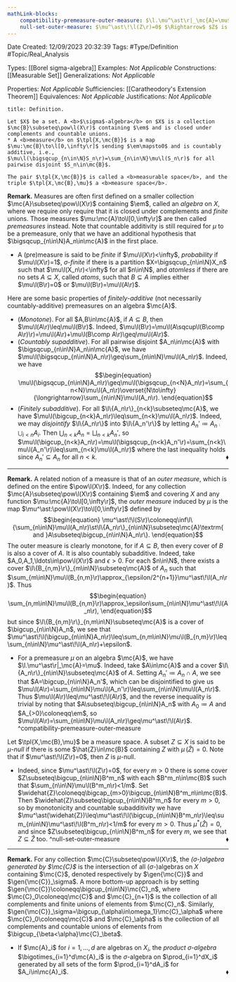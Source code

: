 ```yaml
---
mathLink-blocks:
    compatibility-premeasure-outer-measure: $\l.\mu^\ast\r|_\mc{A}=\mu$
    null-set-outer-measure: $\mu^\ast\!\l(Z\r)=0$ $\Rightarrow$ $Z$ is $\mu$-null
---
```


<div class="topSpace"></div>

Date Created: 12/09/2023 20:32:39
Tags: #Type/Definition #Topic/Real_Analysis

Types: [[Borel sigma-algebra]]
Examples: <i>Not Applicable</i>
Constructions: [[Measurable Set]]
Generalizations: <i>Not Applicable</i>

Properties: <i>Not Applicable</i>
Sufficiencies: [[Caratheodory's Extension Theorem]]
Equivalences: <i>Not Applicable</i>
Justifications: <i>Not Applicable</i>

``` ad-Definition
title: Definition.

Let $X$ be a set. A <b>$\sigma$-algebra</b> on $X$ is a collection $\mc{B}\subseteq\pow\l(X\r)$ containing $\em$ and is closed under complements and countable unions.
* A <b>measure</b> on $\tpl{X,\mc{B}}$ is a map $\mu:\mc{B}\to\l[0,\infty\r]$ sending $\em\mapsto0$ and is countably additive, i.e., $\mu\l(\bigsqcup_{n\in\N}S_n\r)=\sum_{n\in\N}\mu\l(S_n\r)$ for all pairwise disjoint $S_n\in\mc{B}$.

The pair $\tpl{X,\mc{B}}$ is called a <b>measurable space</b>, and the triple $\tpl{X,\mc{B},\mu}$ a <b>measure space</b>.

```

<b>Remark.</b> Measures are often first defined on a smaller collection $\mc{A}\subseteq\pow\l(X\r)$ containing $\em$, called an <i>algebra</i> on $X$, where we require only require that it is closed under complements and <i>finite</i> unions. Those measures $\mu:\mc{A}\to\l[0,\infty\r]$ are then called <i>premeasures</i> instead. Note that countable additivity is still required for $\mu$ to be a premeasure, only that we have an additional hypothesis that $\bigsqcup_{n\in\N}A_n\in\mc{A}$ in the first place.
* A (pre)measure is said to be <i>finite</i> if $\mu\l(X\r)<\infty$, <i>probability</i> if $\mu\l(X\r)=1$, <i>$\sigma$-finite</i> if there is a partition $X=\bigsqcup_{n\in\N}X_n$ such that $\mu\l(X_n\r)<\infty$ for all $n\in\N$, and <i>atomless</i> if there are no sets $A\subseteq X$, called <i>atoms</i>, such that $B\subseteq A$ implies either $\mu\l(B\r)=0$ or $\mu\l(B\r)=\mu\l(A\r)$.

Here are some basic properties of <i>finitely-additive</i> (not necessarily countably-additive) premeasures on an algebra $\mc{A}$.
* (<i>Monotone</i>). For all $A,B\in\mc{A}$, if $A\subseteq B$, then $\mu\l(A\r)\leq\mu\l(B\r)$. Indeed, $\mu\l(B\r)=\mu\l(A\sqcup\l(B\comp A\r)\r)=\mu\l(A\r)+\mu\l(B\comp A\r)\geq\mu\l(A\r)$.
* (<i>Countably supadditive</i>). For all pairwise disjoint $A_n\in\mc{A}$ with $\bigsqcup_{n\in\N}A_n\in\mc{A}$, we have $\mu\l(\bigsqcup_{n\in\N}A_n\r)\geq\sum_{n\in\N}\mu\l(A_n\r)$. Indeed, we have
    $$\begin{equation}
        \mu\l(\bigsqcup_{n\in\N}A_n\r)\geq\mu\l(\bigsqcup_{n<N}A_n\r)=\sum_{n<N}\mu\l(A_n\r)\overset{N\to\infty}{\longrightarrow}\sum_{n\in\N}\mu\l(A_n\r).
    \end{equation}$$
* (<i>Finitely subadditive</i>). For all $\l\{A_n\r\}_{n<k}\subseteq\mc{A}$, we have $\mu\l(\bigcup_{n<k}A_n\r)\leq\sum_{n<k}\mu\l(A_n\r)$. Indeed, we may <i>disjointify</i> $\l\{A_n\r\}$ into $\l\{A_n'\r\}$ by letting $A_n'\coloneqq A_n\comp\bigcup_{i<n}A_i$. Then $\bigcup_{n<k}A_n=\bigsqcup_{n<k}A_n'$, so $\mu\l(\bigcup_{n<k}A_n\r)=\mu\l(\bigsqcup_{n<k}A_n'\r)=\sum_{n<k}\mu\l(A_n'\r)\leq\sum_{n<k}\mu\l(A_n\r)$ where the last inequality holds since $A_n'\subseteq A_n$ for all $n<k$.<span style="float:right;">$\blacklozenge$</span>

---

<b>Remark.</b> A related notion of a measure is that of an <i>outer measure</i>, which is defined on the entire $\pow\l(X\r)$. Indeed, for any collection $\mc{A}\subseteq\pow\l(X\r)$ containing $\em$ and covering $X$ and any function $\mu:\mc{A}\to\l[0,\infty\r]$, the <i>outer measure</i> induced by $\mu$ is the map $\mu^\ast:\pow\l(X\r)\to\l[0,\infty\r]$ defined by
$$\begin{equation}
    \mu^\ast\!\l(S\r)\coloneqq\inf\l\{\sum_{n\in\N}\mu\l(A_n\r)\st\l\{A_n\r\}_{n\in\N}\subseteq\mc{A}\textrm{ and }A\subseteq\bigcup_{n\in\N}A_n\r\}.
\end{equation}$$
The outer measure is clearly monotone, for if $A\subseteq B$, then every cover of $B$ is also a cover of $A$. It is also countably subadditive. Indeed, take $A_0,A_1,\ldots\in\pow\l(X\r)$ and $\epsilon>0$. For each $n\in\N$, there exists a cover $\l\{B_{n,m}\r\}_{m\in\N}\subseteq\mc{A}$ of $A_n$ such that $\sum_{m\in\N}\mu\l(B_{n,m}\r)\approx_{\epsilon/2^{n+1}}\mu^\ast\!\l(A_n\r)$. Thus
$$\begin{equation}
    \sum_{n,m\in\N}\mu\l(B_{n,m}\r)\approx_\epsilon\sum_{n\in\N}\mu^\ast\!\l(A_n\r),
\end{equation}$$
but since $\l\{B_{n,m}\r\}_{n,m\in\N}\subseteq\mc{A}$ is a cover of $\bigcup_{n\in\N}A_n$, we see that $\mu^\ast\!\l(\bigcup_{n\in\N}A_n\r)\leq\sum_{n,m\in\N}\mu\l(B_{n,m}\r)\leq\sum_{n\in\N}\mu^\ast\!\l(A_n\r)+\epsilon$.
* For a premeasure $\mu$ on an algebra $\mc{A}$, we have $\l.\mu^\ast\r|_\mc{A}=\mu$. Indeed, take $A\in\mc{A}$ and a cover $\l\{A_n\r\}_{n\in\N}\subseteq\mc{A}$ of $A$. Setting $A_n'\coloneqq A_n\cap A$, we see that $A=\bigcup_{n\in\N}A_n'$, which can be disjointified to give us $\mu\l(A\r)=\sum_{n\in\N}\mu\l(A_n'\r)\leq\sum_{n\in\N}\mu\l(A_n\r)$. Thus $\mu\l(A\r)\leq\mu^\ast\!\l(A\r)$, and the reverse inequality is trivial by noting that $A\subseteq\bigcup_{n\in\N}A_n$ with $A_0\coloneqq A$ and $A_{>0}\coloneqq\em$, so $\mu\l(A\r)=\sum_{n\in\N}\mu\l(A_n\r)\geq\mu^\ast\!\l(A\r)$. ^compatibility-premeasure-outer-measure

Let $\tpl{X,\mc{B},\mu}$ be a measure space. A subset $Z\subseteq X$ is said to be <i>$\mu$-null</i> if there is some $\hat{Z}\in\mc{B}$ containing $Z$ with $\mu\,(\hat{Z})=0$. Note that if $\mu^\ast\!\l(Z\r)=0$, then $Z$ is $\mu$-null.
* Indeed, since $\mu^\ast\!\l(Z\r)=0$, for every $m>0$ there is some cover $Z\subseteq\bigcup_{n\in\N}B^m_n$ with each $B^m_n\in\mc{B}$ such that $\sum_{n\in\N}\mu\l(B^m_n\r)<1/m$. Set $\widehat{Z}\coloneqq\bigcap_{m>0}\bigcup_{n\in\N}B^m_n\in\mc{B}$. Then $\widehat{Z}\subseteq\bigcup_{n\in\N}B^m_n$ for every $m>0$, so by monotonicity and countable subadditivity we have $\mu^\ast(\widehat{Z})\leq\mu^\ast\!\l(\bigcup_{n\in\N}B^m_n\r)\leq\sum_{n\in\N}\mu^\ast\!\l(B^m_n\r)<1/m$ for every $m>0$. Thus $\mu^\ast(\widehat{Z})=0$, and since $Z\subseteq\bigcup_{n\in\N}B^m_n$ for every $m$, we see that $Z\subseteq\widehat{Z}$ too.<span style="float:right;">$\blacklozenge$</span> ^null-set-outer-measure

---

<b>Remark.</b> For any collection $\mc{C}\subseteq\pow\l(X\r)$, the <i>($\sigma$-)algebra generated by $\mc{C}$</i> is the intersection of all ($\sigma$-)algebras on $X$ containing $\mc{C}$, denoted respectively by $\gen{\mc{C}}$ and $\gen{\mc{C}}_\sigma$. A more bottom-up approach is by setting $\gen{\mc{C}}\coloneqq\bigcup_{n\in\N}\mc{C}_n$, where $\mc{C}_0\coloneqq\mc{C}$ and $\mc{C}_{n+1}$ is the collection of all complements and finite unions of elements from $\mc{C}_n$. Similarly, $\gen{\mc{C}}_\sigma=\bigcup_{\alpha\in\omega_1}\mc{C}_\alpha$ where $\mc{C}_0\coloneqq\mc{C}$ and $\mc{C}_\alpha$ is the collection of all complements and countable unions of elements from $\bigcup_{\beta<\alpha}\mc{C}_\beta$.
* If $\mc{A}_i$ for $i=1,\dots,d$ are algebras on $X_i$, the <i>product $\sigma$-algebra</i> $\bigotimes_{i=1}^d\mc{A}_i$ is the $\sigma$-algebra on $\prod_{i=1}^dX_i$ generated by all sets of the form $\prod_{i=1}^dA_i$ for $A_i\in\mc{A}_i$.<span style="float:right;">$\blacklozenge$</span>
